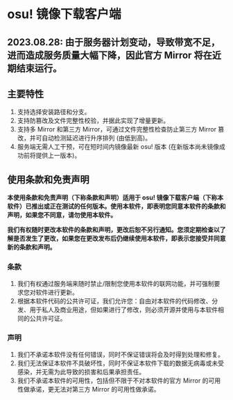 # osu! 镜像下载客户端
## 2023.08.28: 由于服务器计划变动，导致带宽不足，进而造成服务质量大幅下降，因此官方 Mirror 将在近期结束运行。
## 主要特性
1. 支持选择安装路径和分支。
2. 支持防篡改及文件完整性校验，并据此实现了增量更新。
3. 支持多 Mirror 和第三方 Mirror，可通过文件完整性检查防止第三方 Mirror 篡改，并可自动检测延迟进行升序排列 (由低到高)。
4. 服务端无需人工干预，可在短时间内镜像最新 osu! 版本 (在新版本尚未镜像成功前将提供上一版本)。

## 使用条款和免责声明
**本使用条款和免责声明（下称条款和声明）适用于 osu! 镜像下载客户端（下称本软件）已推出或正在测试的任何版本。使用本软件，即表明您同意本软件的条款和声明，如果您不同意，请勿使用本软件。**

**我们有权随时更改本软件的条款和声明，更改后恕不另行通知。您须定期检查以了解是否发生了更改，如果您在更改发布后仍继续使用本软件，即表示您接受并同意新的条款和声明。**

### 条款
1. 我们有权通过服务端来随时禁止/限制您使用本软件的联网功能，并可强制要求您对软件进行更新。
2. 根据本软件代码的公共许可证，我们允许您：自由对本软件的代码修改、分发、用于私人及商业用途，但如果进行了修改，则必须开源并使用与本软件相同的公共许可证。

### 声明
1. 我们不承诺本软件没有任何错误，同时不保证错误将会及时得到处理和修复。
2. 我们无法保证本软件不具破坏性，同时不保证本软件下载的数据无病毒或未受感染，并无需为此导致的损害和后果承担责任。
3. 我们不承诺本软件的可用性，包括但不限于不对本软件的官方 Mirror 的可用性做承诺，更无法对第三方 Mirror 的可用性做承诺。
